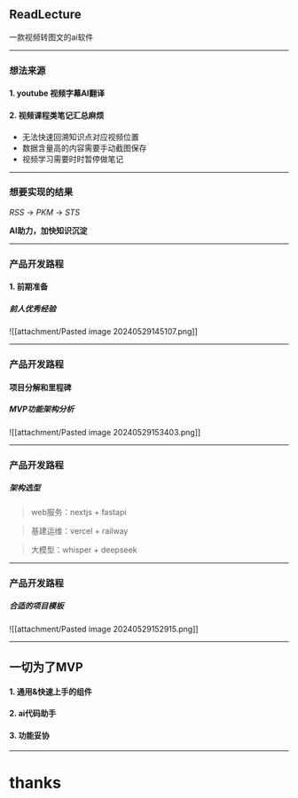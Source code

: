 
## ReadLecture 

 一款视频转图文的ai软件

---
### 想法来源
#### 1. youtube 视频字幕AI翻译
#### 2. 视频课程类笔记汇总麻烦
- 无法快速回溯知识点对应视频位置
- 数据含量高的内容需要手动截图保存
- 视频学习需要时时暂停做笔记

---
### 想要实现的结果

*RSS*  -> *PKM*  -> *STS* 

**AI助力，加快知识沉淀**

---
### 产品开发路程

#### 1. 前期准备

##### 前人优秀经验

![[attachment/Pasted image 20240529145107.png]]

---

### 产品开发路程
#### 项目分解和里程碑

##### MVP功能架构分析
![[attachment/Pasted image 20240529153403.png]]


---
### 产品开发路程

##### 架构选型

> web服务：nextjs + fastapi

> 基建运维：vercel + railway

> 大模型：whisper + deepseek

---
### 产品开发路程

##### 合适的项目模板

![[attachment/Pasted image 20240529152915.png]]

---

## **一切为了MVP**

#### 1. 通用&快速上手的组件

#### 2. ai代码助手

#### 3. 功能妥协

---

# thanks







